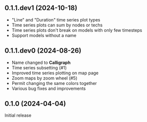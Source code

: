 ## 0.1.1.dev1 (2024-10-18)

* "Line" and "Duration" time series plot types
* Time series plots can sum by nodes or techs
* Time series plots don't break on models with only few timesteps
* Support models without a name

## 0.1.1.dev0 (2024-08-26)

* Name changed to **Calligraph**
* Time series subsetting (#1)
* Improved time series plotting on map page
* Zoom maps by zoom wheel (#5)
* Permit changing the same colors together
* Various bug fixes and improvements

## 0.1.0 (2024-04-04)

Initial release

